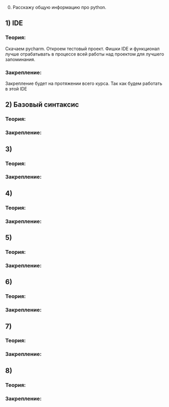0) Расскажу общую информацию про python. 

## 1) IDE

### Теория:
Скачаем pycharm. Откроем тестовый проект. Фишки IDE и функционал лучше отрабатывать в процессе всей работы над проектом для лучшего запоминания.

### Закрепление:
Закрепление будет на протяжении всего курса. Так как будем работать в этой IDE

## 2) Базовый синтаксис

### Теория:

### Закрепление:

## 3)

### Теория:

### Закрепление:

## 4)

### Теория:

### Закрепление:

## 5)

### Теория:

### Закрепление:

## 6)

### Теория:

### Закрепление:

## 7)

### Теория:

### Закрепление:

## 8)

### Теория:

### Закрепление:
